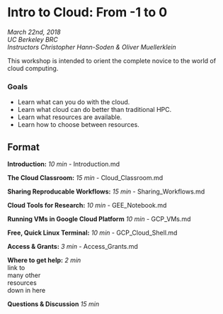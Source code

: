 # Intro to Cloud: From -1 to 0
*March 22nd, 2018*  
*UC Berkeley BRC*  
*Instructors Christopher Hann-Soden & Oliver Muellerklein*

This workshop is intended to orient the complete novice to the world of cloud computing. 

### Goals
- Learn what can you do with the cloud.
- Learn what cloud can do better than traditional HPC.
- Learn what resources are available.
- Learn how to choose between resources.

## Format

**Introduction:** *10 min* -  Introduction.md

**The Cloud Classroom:** *15 min* - Cloud_Classroom.md

**Sharing Reproducable Workflows:** *15 min* - Sharing_Workflows.md

**Cloud Tools for Research:** *10 min* - GEE_Notebook.md

**Running VMs in Google Cloud Platform** *10 min* - GCP_VMs.md

**Free, Quick Linux Terminal:** *10 min* - GCP_Cloud_Shell.md

**Access & Grants:** *3 min* - Access_Grants.md

**Where to get help:** *2 min*  
link to  
many other  
resources  
down in here

**Questions & Discussion** *15 min*
